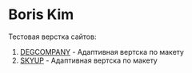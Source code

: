 # Boris Kim
Тестовая верстка сайтов:

01. [DEGCOMPANY](https://kibo13.github.io/degcompany/ "My practical work") - Адаптивная вертска по макету
02. [SKYUP](https://kibo13.github.io/skyup/ "My practical work") - Адаптивная вертска по макету
